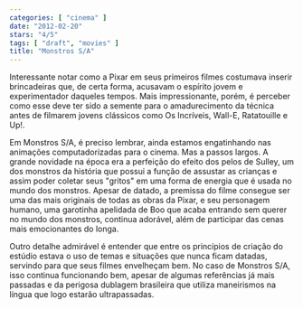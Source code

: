 ```yaml
---
categories: [ "cinema" ]
date: "2012-02-20"
stars: "4/5"
tags: [ "draft", "movies" ]
title: "Monstros S/A"
---
```

Interessante notar como a Pixar em seus primeiros filmes costumava
inserir brincadeiras que, de certa forma, acusavam o espírito jovem e
experimentador daqueles tempos. Mais impressionante, porém, é perceber
como esse deve ter sido a semente para o amadurecimento da técnica antes
de filmarem jovens clássicos como Os Incríveis, Wall-E, Ratatouille
e Up!.

Em Monstros S/A, é preciso lembrar, ainda estamos engatinhando nas
animações computadorizadas para o cinema. Mas a passos largos. A grande
novidade na época era a perfeição do efeito dos pelos de Sulley, um
dos monstros da história que possui a função de assustar as crianças
e assim poder coletar seus "gritos" em uma forma de energia que é usada
no mundo dos monstros. Apesar de datado, a premissa do filme consegue
ser uma das mais originais de todas as obras da Pixar, e seu personagem
humano, uma garotinha apelidada de Boo que acaba entrando sem querer no
mundo dos monstros, continua adorável, além de participar das cenas
mais emocionantes do longa.

Outro detalhe admirável é entender que entre os princípios de criação
do estúdio estava o uso de temas e situações que nunca ficam datadas,
servindo para que seus filmes envelheçam bem. No caso de Monstros S/A,
isso continua funcionando bem, apesar de algumas referências já mais
passadas e da perigosa dublagem brasileira que utiliza maneirismos na
língua que logo estarão ultrapassadas.

